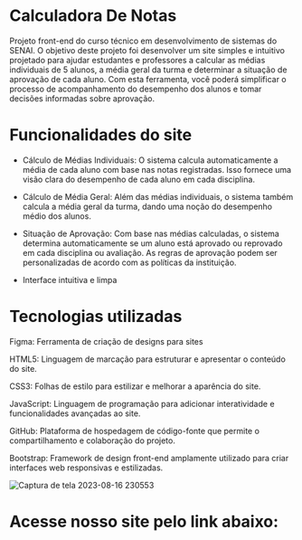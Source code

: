 # Calculadora De Notas
Projeto front-end do curso técnico em desenvolvimento de sistemas do SENAI. O objetivo deste projeto foi desenvolver um site simples e intuitivo projetado para ajudar estudantes e professores a calcular as médias individuais de 5 alunos, a média geral da turma e determinar a situação de aprovação de cada aluno. Com esta ferramenta, você poderá simplificar o processo de acompanhamento do desempenho dos alunos e tomar decisões informadas sobre aprovação.

# Funcionalidades do site
- Cálculo de Médias Individuais: O sistema calcula automaticamente a média de cada aluno com base nas notas registradas. Isso fornece uma visão clara do desempenho de cada aluno em cada disciplina.

- Cálculo de Média Geral: Além das médias individuais, o sistema também calcula a média geral da turma, dando uma noção do desempenho médio dos alunos.

- Situação de Aprovação: Com base nas médias calculadas, o sistema determina automaticamente se um aluno está aprovado ou reprovado em cada disciplina ou 
 avaliação. As regras de aprovação podem ser personalizadas de acordo com as políticas da instituição.

- Interface intuitiva e limpa

# Tecnologias utilizadas
Figma: Ferramenta de criação de designs para sites

HTML5: Linguagem de marcação para estruturar e apresentar o conteúdo do site.

CSS3: Folhas de estilo para estilizar e melhorar a aparência do site.

JavaScript: Linguagem de programação para adicionar interatividade e funcionalidades avançadas ao site.

GitHub: Plataforma de hospedagem de código-fonte que permite o compartilhamento e colaboração do projeto.

Bootstrap: Framework de design front-end amplamente utilizado para criar interfaces web responsivas e estilizadas.



![Captura de tela 2023-08-16 230553](https://github.com/Rodriguou/CalculadoraDeNotas/assets/131711415/5a61d017-a0c6-4140-8b84-58766e79e8db)


# Acesse nosso site pelo link abaixo:
